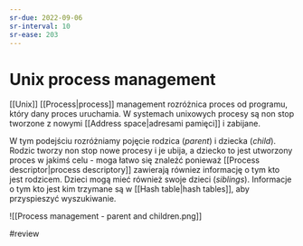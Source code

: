 ```yaml
---
sr-due: 2022-09-06
sr-interval: 10
sr-ease: 203
---
```


# Unix process management
[[Unix]] [[Process|process]] management rozróżnica proces od programu, który dany proces uruchamia. W systemach unixowych procesy są non stop tworzone z nowymi [[Address space|adresami pamięci]] i zabijane. 

W tym podejściu rozróżniamy pojęcie rodzica (*parent*) i dziecka (*child*). Rodzic tworzy non stop nowe procesy i je ubija, a dziecko to jest utworzony proces w jakimś celu - moga łatwo się znaleźć ponieważ [[Process descriptor|process descriptory]] zawierają równiez informację o tym kto jest rodzicem. Dzieci mogą mieć również swoje dzieci (*siblings*). Informacje o tym kto jest kim trzymane są w [[Hash table|hash tables]], aby przyspieszyć wyszukiwanie.

![[Process management - parent and children.png]]

#review